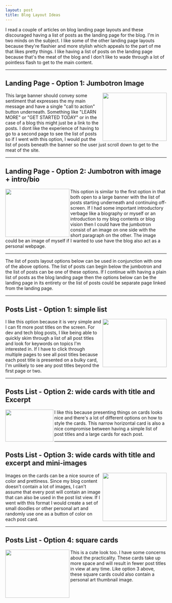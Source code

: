 ```yaml
---
layout: post
title: Blog Layout Ideas
---
```

I read a couple of articles on blog landing page layouts and these discouraged having a list of posts as the landing page for the blog. I'm in two minds on the subject. I like some of the other landing page layouts because they're flashier and more stylish which appeals to the part of me that likes pretty things. I like having a list of posts on the landing page because that's the meat of the blog and I don't like to wade through a lot of pointless flash to get to the main content.

* * *

## Landing Page - Option 1: Jumbotron Image
<img align="right" height="150" width="200" src="{{ site.baseurl }}/images/landing-page-layouts/landing-page-idea1.png">This large banner should convey some sentiment that
expresses the my main message and have a single "call to action" button underneath. Something like "LEARN MORE" or "GET STARTED TODAY" or in the case of a blog this might just be a link to the posts. I dont like the experience of having to go to a second page to see the list of posts so if I went with this option, I would put the list of posts beneath the banner so the user just scroll down to get to the meat of the site.

* * *

## Landing Page - Option 2: Jumbotron with image + intro/bio
<img align="left" height="150" width="200" src="{{ site.baseurl }}/images/landing-page-layouts/landing-page-idea2.png"> This option is similar to the first option in that both open to a large banner with the list of posts starting underneath and continuing off-screen. If I had some important introductory verbage like a biography or myself or an introduction to my blog contents or blog vision then I could have the jumbotron consist of an image on one side with the short paragraph on the other. The image could be an image of myself if I wanted to use have the blog also act as a personal webpage.

* * *

The list of posts layout options below can be used in conjunction with one of the above options. The list of posts can begin below the jumbotron and the list of posts can be one of these options. If I continue with having a plain list of posts as the blog landing page then the options below can be the landing page in its entirety or the list of posts could be separate page linked from the landing page.

* * *

## Posts List - Option 1: simple list
<img align="right" height="150" width="200" src="{{ site.baseurl }}/images/landing-page-layouts/landing-page-idea4.png">I like this option because it is very simple and I can fit more post titles on the screen. For dev and tech blog posts, I like being able to quickly skim through a list of all post titles and look for keywords on topics I'm interested in. If I have to click through multiple pages to see all post titles because each post title is presented on a bulky card, I'm unlikely to see any post titles beyond the first page or two.

* * *

## Posts List - Option 2: wide cards with title and Excerpt
<img align="left" height="100" width="150" src="{{ site.baseurl }}/images/landing-page-layouts/landing-page-idea3.png">I like this because presenting things on cards looks nice and there's a lot of different options on how to style the cards. This narrow horizontal card is also a nice compromise between having a simple list of post titles and a large cards for each post.

* * *

## Posts List - Option 3: wide cards with title and excerpt and mini-images
<img align="right" height="150" width="200" src="{{ site.baseurl }}/images/landing-page-layouts/landing-page-idea6.png">Images on the cards can be a nice source of color and prettiness. Since my blog content doesn't contain a lot of images, I can't assume that every post will contain an image that can also be used in the post list view. If I went with this format I would create a set of small doodles or other personal art and randomly use one as a button of color on each post card.

* * *

## Posts List - Option 4: square cards
<img align="left" height="150" width="200" src="{{ site.baseurl }}/images/landing-page-layouts/landing-page-idea5.png">This is a cute look too. I have some concerns about the practicality. These cards take up more space and will result in fewer post titles in view at any time. Like option 3 above, these square cards could also contain a personal art thumbnail image.
